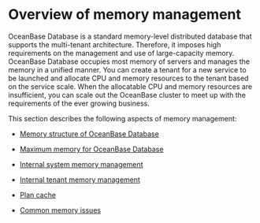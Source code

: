 Overview of memory management 
==================================================



OceanBase Database is a standard memory-level distributed database that supports the multi-tenant architecture. Therefore, it imposes high requirements on the management and use of large-capacity memory. OceanBase Database occupies most memory of servers and manages the memory in a unified manner. You can create a tenant for a new service to be launched and allocate CPU and memory resources to the tenant based on the service scale. When the allocatable CPU and memory resources are insufficient, you can scale out the OceanBase cluster to meet up with the requirements of the ever growing business. 

This section describes the following aspects of memory management:

* [Memory structure of OceanBase Database](/en-US/6.administrator-guide/3.basic-database-management/6.memory-management/2.memory-structure-of-oceanbase.md)

  

* [Maximum memory for OceanBase Database](/en-US/6.administrator-guide/3.basic-database-management/6.memory-management/3.maximum-memory-for-oceanbase-databases.md)

  

* [Internal system memory management](/en-US/6.administrator-guide/3.basic-database-management/6.memory-management/4.system-internal-memory-management.md)

  

* [Internal tenant memory management](/en-US/6.administrator-guide/3.basic-database-management/6.memory-management/5.memory-management-within-a-tenant.md)

  

* [Plan cache](/en-US/6.administrator-guide/3.basic-database-management/6.memory-management/6.execution-plan-cache-1.md)

  

* [Common memory issues](/en-US/6.administrator-guide/3.basic-database-management/6.memory-management/7.common-memory-problems.md)

  



